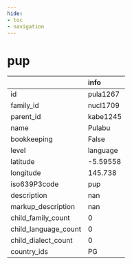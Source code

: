 ```yaml
---
hide:
- toc
- navigation
---
```

# pup
|                      | info     |
|:---------------------|:---------|
| id                   | pula1267 |
| family_id            | nucl1709 |
| parent_id            | kabe1245 |
| name                 | Pulabu   |
| bookkeeping          | False    |
| level                | language |
| latitude             | -5.59558 |
| longitude            | 145.738  |
| iso639P3code         | pup      |
| description          | nan      |
| markup_description   | nan      |
| child_family_count   | 0        |
| child_language_count | 0        |
| child_dialect_count  | 0        |
| country_ids          | PG       |